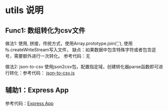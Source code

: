 # utils 说明

## Func1: 数组转化为csv文件
做法1: 使用, 拼接，传统方式，使用Array.prototype.join(','), 使用fs.createWriteStream写入文件， 缺点：如果数据中包含特殊字符或者包含逗号，需要额外进行一次转化。 参考代码：无

做法2: json-to-csv
使用json2csv包，配置指定域，创建转化器parse函数即可进行转化：参考代码： [json-to-csv.js](./json-to-csv.js)

## 辅助1：Express App
参考代码：[Express App](./Express/App.js)

##